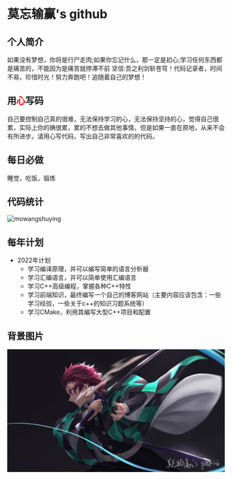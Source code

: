 # 莫忘输赢's github

## 个人简介

如果没有梦想，你将是行尸走肉;如果你忘记什么，那一定是初心;学习任何东西都是痛苦的，不能因为是痛苦就停滞不前 坚信:吾之利剑斩苍穹！代码记录者，时间不易，珍惜时光！努力奔跑吧！追随着自己的梦想！

## 用<font color="red">心</font>写码

自己要控制自己真的很难，无法保持学习的心，无法保持坚持的心，觉得自己很累，实际上你的确很累，累的不想去做其他事情，但是如果一直在原地，从来不会有所进步。请用心写代码，写出自己非常喜欢的的代码。

## 每日必做

睡觉，吃饭，锻炼

## 代码统计 

 <img src="https://github-readme-stats.vercel.app/api?username=mowangshuying&show_icons=true&include_all_commits=true&count_private=true" alt="mowangshuying" />

## 每年计划

* 2022年计划
  * 学习编译原理，并可以编写简单的语言分析器
  * 学习汇编语言，并可以简单使用汇编语言
  * 学习C++高级编程，掌握各种C++特性
  * 学习前端知识，最终编写一个自己的博客网站（主要内容应该包含：一些学习经验，一些关于c++的知识习题系统等）
  * 学习CMake，利用其编写大型C++项目和配置

## 背景图片

![mowangshuying](./img/mowangshuying.png)

